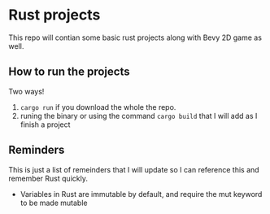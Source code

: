 # Rust projects
This repo will contian some basic rust projects along with Bevy 2D game as well.

## How to run the projects
Two ways! <br/>
1) <code>cargo run</code> if you download the whole the repo. <br/>
2) runing the binary or using the command <code>cargo build</code>  that I will add as I finish a project <br/>


## Reminders
This is just a list of remeinders that I will update so I can reference this and remember Rust quickly. <br/>
* Variables in Rust are immutable by default, and require the mut keyword to be made mutable <br/>
